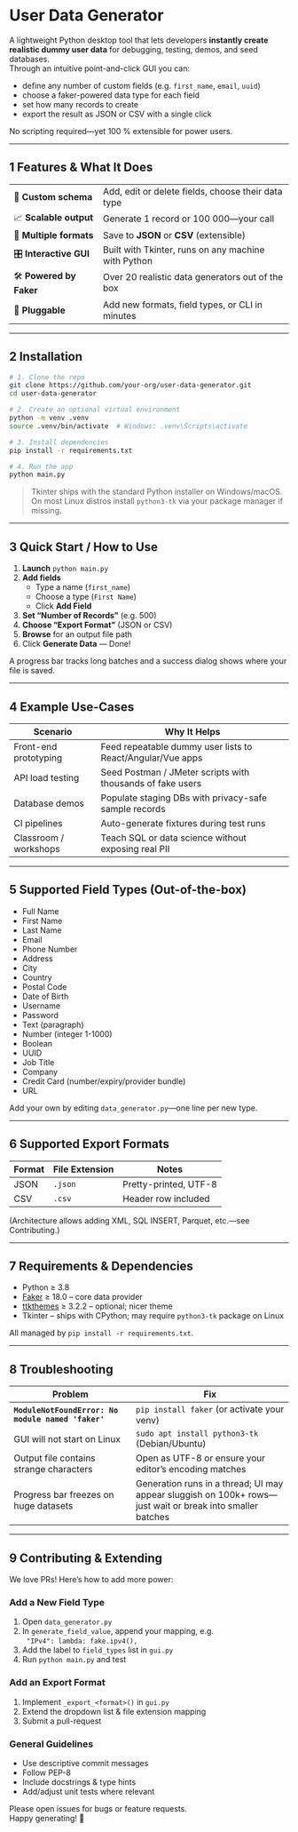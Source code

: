 # User Data Generator

A lightweight Python desktop tool that lets developers **instantly create realistic dummy user data** for debugging, testing, demos, and seed databases.  
Through an intuitive point-and-click GUI you can:

* define any number of custom fields (e.g. `first_name`, `email`, `uuid`)
* choose a faker-powered data type for each field
* set how many records to create
* export the result as JSON or CSV with a single click

No scripting required—yet 100 % extensible for power users.

---

## 1  Features & What It Does
| | |
|---|---|
| 🧩 **Custom schema** | Add, edit or delete fields, choose their data type |
| 📈 **Scalable output** | Generate 1 record or 100 000—your call |
| 🔄 **Multiple formats** | Save to **JSON** or **CSV** (extensible) |
| 🎛 **Interactive GUI** | Built with Tkinter, runs on any machine with Python |
| 🛠 **Powered by Faker** | Over 20 realistic data generators out of the box |
| 🔌 **Pluggable** | Add new formats, field types, or CLI in minutes |

---

## 2  Installation

```bash
# 1. Clone the repo
git clone https://github.com/your-org/user-data-generator.git
cd user-data-generator

# 2. Create an optional virtual environment
python -m venv .venv
source .venv/bin/activate  # Windows: .venv\Scripts\activate

# 3. Install dependencies
pip install -r requirements.txt

# 4. Run the app
python main.py
```

> Tkinter ships with the standard Python installer on Windows/macOS.  
> On most Linux distros install `python3-tk` via your package manager if missing.

---

## 3  Quick Start / How to Use

1. **Launch** `python main.py`  
2. **Add fields**  
   * Type a name (`first_name`)  
   * Choose a type (`First Name`)  
   * Click **Add Field**  
3. **Set “Number of Records”** (e.g. 500)  
4. **Choose “Export Format”** (JSON or CSV)  
5. **Browse** for an output file path  
6. Click **Generate Data** — Done!  

A progress bar tracks long batches and a success dialog shows where your file is saved.

---

## 4  Example Use-Cases

| Scenario | Why It Helps |
|----------|--------------|
| Front-end prototyping | Feed repeatable dummy user lists to React/Angular/Vue apps |
| API load testing | Seed Postman / JMeter scripts with thousands of fake users |
| Database demos | Populate staging DBs with privacy-safe sample records |
| CI pipelines | Auto-generate fixtures during test runs |
| Classroom / workshops | Teach SQL or data science without exposing real PII |

---

## 5  Supported Field Types  (Out-of-the-box)

* Full Name
* First Name
* Last Name
* Email
* Phone Number
* Address
* City
* Country
* Postal Code
* Date of Birth
* Username
* Password
* Text (paragraph)
* Number (integer 1-1000)
* Boolean
* UUID
* Job Title
* Company
* Credit Card (number/expiry/provider bundle)
* URL

Add your own by editing `data_generator.py`—one line per new type.

---

## 6  Supported Export Formats

| Format | File Extension | Notes |
|--------|----------------|-------|
| JSON   | `.json`        | Pretty-printed, UTF-8 |
| CSV    | `.csv`         | Header row included |

(Architecture allows adding XML, SQL INSERT, Parquet, etc.—see Contributing.)

---

## 7  Requirements & Dependencies

* Python ≥ 3.8
* [Faker](https://faker.readthedocs.io/) ≥ 18.0  – core data provider  
* [ttkthemes](https://github.com/RedFantom/ttkthemes) ≥ 3.2.2  – optional; nicer theme
* Tkinter – ships with CPython; may require `python3-tk` package on Linux

All managed by `pip install -r requirements.txt`.

---

## 8  Troubleshooting

| Problem | Fix |
|---------|-----|
| **`ModuleNotFoundError: No module named 'faker'`** | `pip install faker` (or activate your venv) |
| GUI will not start on Linux | `sudo apt install python3-tk` (Debian/Ubuntu) |
| Output file contains strange characters | Open as UTF-8 or ensure your editor’s encoding matches |
| Progress bar freezes on huge datasets | Generation runs in a thread; UI may appear sluggish on 100k+ rows—just wait or break into smaller batches |

---

## 9  Contributing & Extending

We love PRs! Here’s how to add more power:

### Add a New Field Type
1. Open `data_generator.py`
2. In `generate_field_value`, append your mapping, e.g.  
   ` "IPv4": lambda: fake.ipv4(),`
3. Add the label to `field_types` list in `gui.py`
4. Run `python main.py` and test

### Add an Export Format
1. Implement `_export_<format>()` in `gui.py`  
2. Extend the dropdown list & file extension mapping  
3. Submit a pull-request

### General Guidelines
* Use descriptive commit messages
* Follow PEP-8
* Include docstrings & type hints
* Add/adjust unit tests where relevant

Please open issues for bugs or feature requests.  
Happy generating! 🎉
